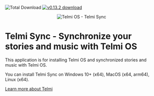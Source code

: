 ![Total Download](https://img.shields.io/github/downloads/DantSu/Telmi-Sync/total.svg) [![v0.13.2 download](https://img.shields.io/github/downloads/DantSu/Telmi-Sync/0.13.2/total.svg)](https://github.com/DantSu/Telmi-Sync/releases/tag/0.13.2)

<p align="center"><img = src="https://dantsu.com/files/Telmi_MiyooPC.jpg" alt="Telmi OS - Telmi Sync" /></p>

# Telmi Sync - Synchronize your stories and music with Telmi OS

This application is for installing Telmi OS and synchronized stories and music with Telmi OS.

You can install Telmi Sync on Windows 10+ (x64), MacOS (x64, arm64), Linux (x64).

[Learn more about Telmi](https://telmi.fr)
